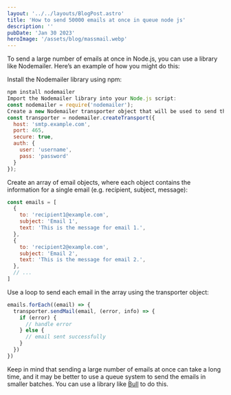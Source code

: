 ```yaml
---
layout: '../../layouts/BlogPost.astro'
title: 'How to send 50000 emails at once in queue node js'
description: ''
pubDate: 'Jan 30 2023'
heroImage: '/assets/blog/massmail.webp'
---
```


To send a large number of emails at once in Node.js, you can use a library like Nodemailer. Here’s an example of how you might do this:

Install the Nodemailer library using npm:

```javascript
npm install nodemailer
Import the Nodemailer library into your Node.js script:
const nodemailer = require('nodemailer');
Create a new Nodemailer transporter object that will be used to send the emails:
const transporter = nodemailer.createTransport({
  host: 'smtp.example.com',
  port: 465,
  secure: true,
  auth: {
    user: 'username',
    pass: 'password'
  }
});
```

Create an array of email objects, where each object contains the information for a single email (e.g. recipient, subject, message):

```javascript
const emails = [
  {
    to: 'recipient1@example.com',
    subject: 'Email 1',
    text: 'This is the message for email 1.',
  },
  {
    to: 'recipient2@example.com',
    subject: 'Email 2',
    text: 'This is the message for email 2.',
  },
  // ...
]
```

Use a loop to send each email in the array using the transporter object:

```javascript
emails.forEach((email) => {
  transporter.sendMail(email, (error, info) => {
    if (error) {
      // handle error
    } else {
      // email sent successfully
    }
  })
})
```

Keep in mind that sending a large number of emails at once can take a long time, and it may be better to use a queue system to send the emails in smaller batches. You can use a library like [Bull](https://www.npmjs.com/package/bull) to do this.

